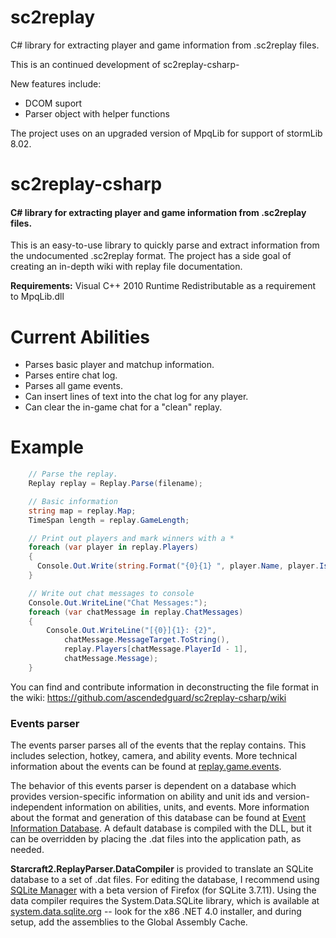 sc2replay
================
C# library for extracting player and game information from .sc2replay files.

This is an continued development of sc2replay-csharp-

New features include:
* DCOM suport
* Parser object with helper functions

The project uses on an upgraded version of MpqLib for support of stormLib 8.02.

sc2replay-csharp
================
#### C# library for extracting player and game information from .sc2replay files. ####

This is an easy-to-use library to quickly parse and extract information from the undocumented .sc2replay format. The project has a side goal of creating an in-depth wiki with replay file documentation.

**Requirements:** Visual C++ 2010 Runtime Redistributable as a requirement to MpqLib.dll

Current Abilities
================
* Parses basic player and matchup information.
* Parses entire chat log.
* Parses all game events.
* Can insert lines of text into the chat log for any player.
* Can clear the in-game chat for a "clean" replay.


Example
======================
```csharp
    // Parse the replay.
    Replay replay = Replay.Parse(filename);

    // Basic information
    string map = replay.Map;
    TimeSpan length = replay.GameLength;

    // Print out players and mark winners with a *
    foreach (var player in replay.Players)
    {
      Console.Out.Write(string.Format("{0}{1} ", player.Name, player.IsWinner ? "*" : string.Empty));
    }

    // Write out chat messages to console
    Console.Out.WriteLine("Chat Messages:");
    foreach (var chatMessage in replay.ChatMessages)
    {
        Console.Out.WriteLine("[{0}]{1}: {2}",
            chatMessage.MessageTarget.ToString(),
            replay.Players[chatMessage.PlayerId - 1], 
            chatMessage.Message);
    }
```

You can find and contribute information in deconstructing the file format in the wiki: <https://github.com/ascendedguard/sc2replay-csharp/wiki>

### Events parser

The events parser parses all of the events that the replay contains.  This includes selection, hotkey, camera, and ability events.  More technical information about the events can be found at [replay.game.events](https://github.com/Mischanix/sc2replay-csharp/wiki/replay.game.events).

The behavior of this events parser is dependent on a database which provides version-specific information on ability and unit ids and version-independent information on abilities, units, and events.  More information about the format and generation of this database can be found at [Event Information Database](https://github.com/Mischanix/sc2replay-csharp/wiki/Event-Information-Database).  A default database is compiled with the DLL, but it can be overridden by placing the .dat files into the application path, as needed.

**Starcraft2.ReplayParser.DataCompiler** is provided to translate an SQLite database to a set of .dat files.  For editing the database, I recommend using [SQLite Manager](https://addons.mozilla.org/en-US/firefox/addon/sqlite-manager/) with a beta version of Firefox (for SQLite 3.7.11).  Using the data compiler requires the System.Data.SQLite library, which is available at [system.data.sqlite.org](http://system.data.sqlite.org/index.html/doc/trunk/www/downloads.wiki) -- look for the x86 .NET 4.0 installer, and during setup, add the assemblies to the Global Assembly Cache.
